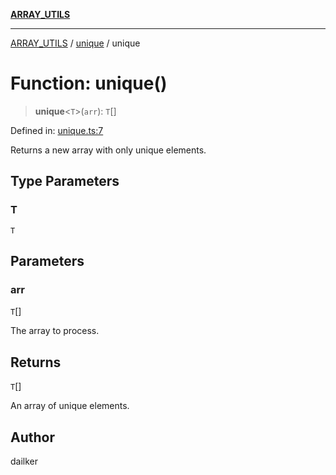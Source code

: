 [**ARRAY_UTILS**](../../README.md)

***

[ARRAY_UTILS](../../README.md) / [unique](../README.md) / unique

# Function: unique()

> **unique**\<`T`\>(`arr`): `T`[]

Defined in: [unique.ts:7](https://github.com/dailker/everyutil/blob/669c80948347059212c7a0ef09fd720ca9b1c411/src/array/unique.ts#L7)

Returns a new array with only unique elements.

## Type Parameters

### T

`T`

## Parameters

### arr

`T`[]

The array to process.

## Returns

`T`[]

An array of unique elements.

## Author

dailker
